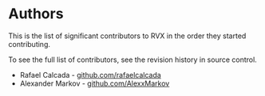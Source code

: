 # Authors

This is the list of significant contributors to RVX in the order they started contributing.

To see the full list of contributors, see the revision history in source control.


* Rafael Calcada - [github.com/rafaelcalcada](https://github.com/rafaelcalcada)  
* Alexander Markov - [github.com/AlexxMarkov](https://github.com/AlexxMarkov)  
